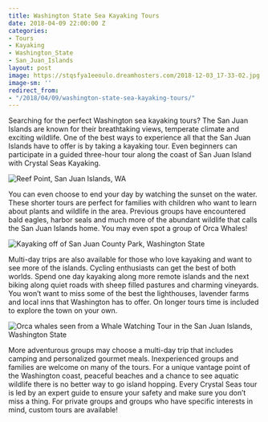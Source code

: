 ```yaml
---
title: Washington State Sea Kayaking Tours
date: 2018-04-09 22:00:00 Z
categories:
- Tours
- Kayaking
- Washington_State
- San_Juan_Islands
layout: post
image: https://stqsfya1eeoulo.dreamhosters.com/2018-12-03_17-33-02.jpg
image-sm: ''
redirect_from:
- "/2018/04/09/washington-state-sea-kayaking-tours/"
---
```


Searching for the perfect Washington sea kayaking tours? The San Juan Islands are known for their breathtaking views, temperate climate and exciting wildlife. One of the best ways to experience all that the San Juan Islands have to offer is by taking a kayaking tour. Even beginners can participate in a guided three-hour tour along the coast of San Juan Island with Crystal Seas Kayaking.

![Reef Point, San Juan Islands, WA](https://stqsfya1eeoulo.dreamhosters.com/2018-12-03_17-40-03.jpg "Reef Point, San Juan Islands, WA")

You can even choose to end your day by watching the sunset on the water. These shorter tours are perfect for families with children who want to learn about plants and wildlife in the area.  Previous groups have encountered bald eagles, harbor seals and much more of the abundant wildlife that calls the San Juan Islands home. You may even spot a group of Orca Whales!

![Kayaking off of San Juan County Park, Washington State](https://stqsfya1eeoulo.dreamhosters.com/2018-12-03_17-33-02.jpg "Kayaking off of San Juan County Park, Washington State")

Multi-day trips are also available for those who love kayaking and want to see more of the islands. Cycling enthusiasts can get the best of both worlds. Spend one day kayaking along more remote islands and the next biking along quiet roads with sheep filled pastures and charming vineyards.  You won’t want to miss some of the best the lighthouses, lavender farms and local inns that Washington has to offer. On longer tours time is included to explore the town on your own.

![Orca whales seen from a Whale Watching Tour in the San Juan Islands, Washington State](https://stqsfya1eeoulo.dreamhosters.com/2018-12-03_17-34-35.jpg "Orca whales seen from a Whale Watching Tour in the San Juan Islands, Washington State")

More adventurous groups may choose a multi-day trip that includes camping and personalized gourmet meals. Inexperienced groups and families are welcome on many of the tours. For a unique vantage point of the Washington coast, peaceful beaches and a chance to see aquatic wildlife there is no better way to go island hopping. Every Crystal Seas tour is led by an expert guide to ensure your safety and make sure you don’t miss a thing. For private groups and groups who have specific interests in mind, custom tours are available!